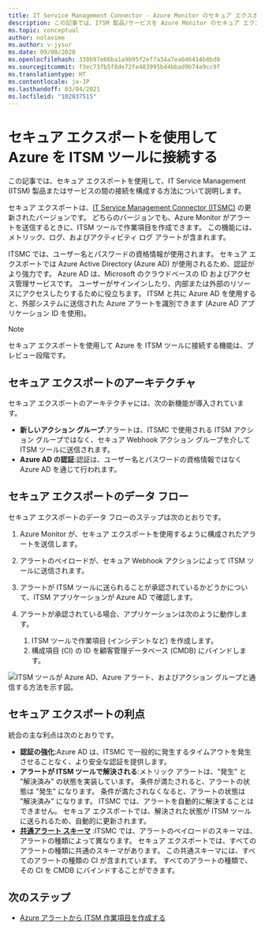 ```yaml
---
title: IT Service Management Connector - Azure Monitor のセキュア エクスポート
description: この記事では、ITSM 製品/サービスを Azure Monitor のセキュア エクスポートに接続して、ITSM 作業項目を一元的に監視および管理する方法について説明します。
ms.topic: conceptual
author: nolavime
ms.author: v-jysur
ms.date: 09/08/2020
ms.openlocfilehash: 330b97e66ba1a9b95f2ef7a34a7ea046414b8bd8
ms.sourcegitcommit: f3ec73fb5f8de72fe483995bd4bbad9b74a9cc9f
ms.translationtype: HT
ms.contentlocale: ja-JP
ms.lasthandoff: 03/04/2021
ms.locfileid: "102037515"
---
```

# <a name="connect-azure-to-itsm-tools-by-using-secure-export"></a>セキュア エクスポートを使用して Azure を ITSM ツールに接続する

この記事では、セキュア エクスポートを使用して、IT Service Management (ITSM) 製品またはサービスの間の接続を構成する方法について説明します。

セキュア エクスポートは、[IT Service Management Connector (ITSMC)](./itsmc-overview.md) の更新されたバージョンです。 どちらのバージョンでも、Azure Monitor がアラートを送信するときに、ITSM ツールで作業項目を作成できます。 この機能には、メトリック、ログ、およびアクティビティ ログ アラートが含まれます。

ITSMC では、ユーザー名とパスワードの資格情報が使用されます。 セキュア エクスポートでは Azure Active Directory (Azure AD) が使用されるため、認証がより強力です。 Azure AD は、Microsoft のクラウドベースの ID およびアクセス管理サービスです。 ユーザーがサインインしたり、内部または外部のリソースにアクセスしたりするために役立ちます。 ITSM と共に Azure AD を使用すると、外部システムに送信された Azure アラートを識別できます (Azure AD アプリケーション ID を使用)。

> [!NOTE]
> セキュア エクスポートを使用して Azure を ITSM ツールに接続する機能は、プレビュー段階です。

## <a name="secure-export-architecture"></a>セキュア エクスポートのアーキテクチャ

セキュア エクスポートのアーキテクチャには、次の新機能が導入されています。

* **新しいアクション グループ**:アラートは、ITSMC で使用される ITSM アクション グループではなく、セキュア Webhook アクション グループを介して ITSM ツールに送信されます。
* **Azure AD の認証**:認証は、ユーザー名とパスワードの資格情報ではなく Azure AD を通じて行われます。

## <a name="secure-export-data-flow"></a>セキュア エクスポートのデータ フロー

セキュア エクスポートのデータ フローのステップは次のとおりです。

1. Azure Monitor が、セキュア エクスポートを使用するように構成されたアラートを送信します。
2. アラートのペイロードが、セキュア Webhook アクションによって ITSM ツールに送信されます。
3. アラートが ITSM ツールに送られることが承認されているかどうかについて、ITSM アプリケーションが Azure AD で確認します。
4. アラートが承認されている場合、アプリケーションは次のように動作します。
   
   1. ITSM ツールで作業項目 (インシデントなど) を作成します。
   2. 構成項目 (CI) の ID を顧客管理データベース (CMDB) にバインドします。

![ITSM ツールが Azure AD、Azure アラート、およびアクション グループと通信する方法を示す図。](media/it-service-management-connector-secure-webhook-connections/secure-export-diagram.png)

## <a name="benefits-of-secure-export"></a>セキュア エクスポートの利点

統合の主な利点は次のとおりです。

* **認証の強化**:Azure AD は、ITSMC で一般的に発生するタイムアウトを発生させることなく、より安全な認証を提供します。
* **アラートが ITSM ツールで解決される**:メトリック アラートは、"発生" と "解決済み" の状態を実装しています。 条件が満たされると、アラートの状態は "発生" になります。 条件が満たされなくなると、アラートの状態は "解決済み" になります。 ITSMC では、アラートを自動的に解決することはできません。 セキュア エクスポートでは、解決された状態が ITSM ツールに送られるため、自動的に更新されます。
* **[共通アラート スキーマ](./alerts-common-schema.md)** :ITSMC では、アラートのペイロードのスキーマは、アラートの種類によって異なります。 セキュア エクスポートでは、すべてのアラートの種類に共通のスキーマがあります。 この共通スキーマには、すべてのアラートの種類の CI が含まれています。 すべてのアラートの種類で、その CI を CMDB にバインドすることができます。

## <a name="next-steps"></a>次のステップ

* [Azure アラートから ITSM 作業項目を作成する](./itsmc-overview.md)